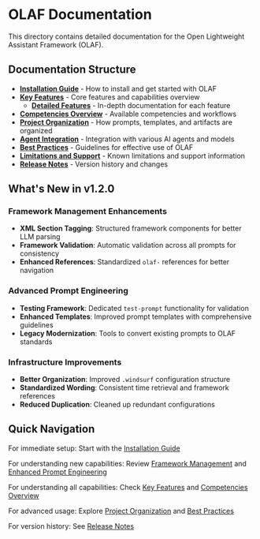 # OLAF Documentation

This directory contains detailed documentation for the Open Lightweight Assistant Framework (OLAF).

## Documentation Structure

- **[Installation Guide](installation.md)** - How to install and get started with OLAF
- **[Key Features](features.md)** - Core features and capabilities overview
  - **[Detailed Features](features/)** - In-depth documentation for each feature
- **[Competencies Overview](competencies.md)** - Available competencies and workflows
- **[Project Organization](organization.md)** - How prompts, templates, and artifacts are organized
- **[Agent Integration](integration.md)** - Integration with various AI agents and models
- **[Best Practices](best-practices.md)** - Guidelines for effective use of OLAF
- **[Limitations and Support](limitations.md)** - Known limitations and support information
- **[Release Notes](release-notes/)** - Version history and changes

## What's New in v1.2.0

### Framework Management Enhancements
- **XML Section Tagging**: Structured framework components for better LLM parsing
- **Framework Validation**: Automatic validation across all prompts for consistency
- **Enhanced References**: Standardized `olaf-` references for better navigation

### Advanced Prompt Engineering
- **Testing Framework**: Dedicated `test-prompt` functionality for validation
- **Enhanced Templates**: Improved prompt templates with comprehensive guidelines
- **Legacy Modernization**: Tools to convert existing prompts to OLAF standards

### Infrastructure Improvements
- **Better Organization**: Improved `.windsurf` configuration structure
- **Standardized Wording**: Consistent time retrieval and framework references
- **Reduced Duplication**: Cleaned up redundant configurations

## Quick Navigation

For immediate setup: Start with the [Installation Guide](installation.md)

For understanding new capabilities: Review [Framework Management](features/framework-management.md) and [Enhanced Prompt Engineering](features/prompt-engineering.md)

For understanding all capabilities: Check [Key Features](features.md) and [Competencies Overview](competencies.md)

For advanced usage: Explore [Project Organization](organization.md) and [Best Practices](best-practices.md)

For version history: See [Release Notes](release-notes/)
